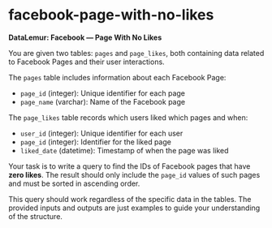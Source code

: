 # facebook-page-with-no-likes

**DataLemur: Facebook — Page With No Likes**

You are given two tables: `pages` and `page_likes`, both containing data related to Facebook Pages and their user interactions.

The `pages` table includes information about each Facebook Page:
- `page_id` (integer): Unique identifier for each page
- `page_name` (varchar): Name of the Facebook page

The `page_likes` table records which users liked which pages and when:
- `user_id` (integer): Unique identifier for each user
- `page_id` (integer): Identifier for the liked page
- `liked_date` (datetime): Timestamp of when the page was liked

Your task is to write a query to find the IDs of Facebook pages that have **zero likes**. The result should only include the `page_id` values of such pages and must be sorted in ascending order.

This query should work regardless of the specific data in the tables. The provided inputs and outputs are just examples to guide your understanding of the structure.
